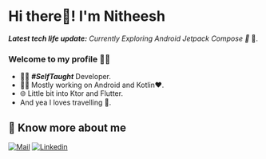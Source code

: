 # Hi there👋! I'm Nitheesh

_**Latest tech life update:**_ _Currently Exploring Android Jetpack Compose 🚀_ 🥽.


### Welcome to my profile 👨‍💻
- 👨‍💻 ***#SelfTaught*** Developer.
- 👨‍💻 Mostly working on Android and Kotlin❤️.
- 🌐 Little bit into Ktor and Flutter.
-  And yea I loves travelling 🚢.

## 🔗 Know more about me 

[![Mail](https://img.shields.io/badge/-Say%20Hi!-black?style=for-the-badge&logo=gmail)](mailto:imnithish@live.com)
[![Linkedin](https://img.shields.io/badge/-LinkedIn-black?style=for-the-badge&logo=Linkedin)](https://www.linkedin.com/in/imnithish/)
